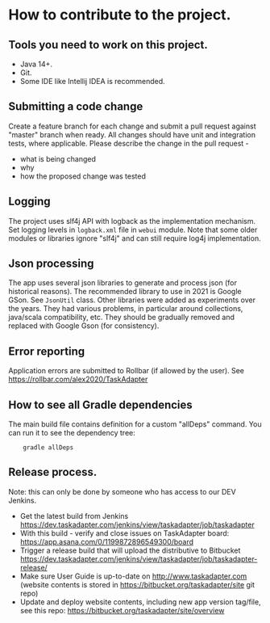 # How to contribute to the project.

## Tools you need to work on this project.
* Java 14+.
* Git.
* Some IDE like Intellij IDEA is recommended.

## Submitting a code change
Create a feature branch for each change and submit a pull request against "master" branch when ready.
All changes should have unit and integration tests, where applicable.
Please describe the change in the pull request - 

* what is being changed
* why
* how the proposed change was tested

## Logging

The project uses slf4j API with logback as the implementation mechanism. Set logging levels in `logback.xml` file
in `webui` module. Note that some older modules or libraries ignore "slf4j" and can still require log4j implementation.

## Json processing

The app uses several json libraries to generate and process json (for historical reasons). 
The recommended library to use in 2021 is Google GSon. See `JsonUtil` class.
Other libraries were added as experiments over the years. They had various problems, in particular
around collections, java/scala compatibility, etc. They should be gradually removed and replaced with Google Gson
(for consistency).

## Error reporting
Application errors are submitted to Rollbar (if allowed by the user). See https://rollbar.com/alex2020/TaskAdapter

## How to see all Gradle dependencies

The main build file contains definition for a custom "allDeps" command. You can run it to see the dependency tree:

```
    gradle allDeps
```

## Release process.

Note: this can only be done by someone who has access to our DEV Jenkins.

* Get the latest build from Jenkins https://dev.taskadapter.com/jenkins/view/taskadapter/job/taskadapter
* With this build - verify and close issues on TaskAdapter board: https://app.asana.com/0/1199872896549300/board
* Trigger a release build that will upload the distributive to Bitbucket
  https://dev.taskadapter.com/jenkins/view/taskadapter/job/taskadapter-release/
* Make sure User Guide is up-to-date on http://www.taskadapter.com (website contents is stored in
  https://bitbucket.org/taskadapter/site git repo)
* Update and deploy website contents, including new app version tag/file, see this repo: https://bitbucket.org/taskadapter/site/overview


